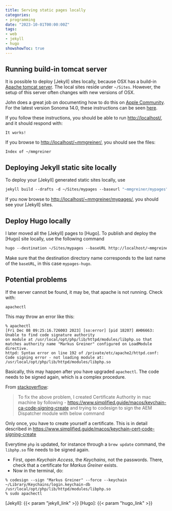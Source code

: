 ```yaml
---
title: Serving static pages locally
categories:
- programming
date: "2023-10-01T00:00:00Z"
tags:
- web
- jekyll
- hugo
showshowToc: true
---
```


## Running build-in tomcat server

It is possible to deploy [Jekyll] sites locally, because OSX has a build-in [Apache tomcat server][tomcat]. The local sites reside under `~/Sites`. However, the setup of this server often changes with new versions of OSX.

John does a great job on documenting how to do this on [Apple Community](https://discussions.apple.com/docs/DOC-3083). For the latest version Sonoma 14.0, these instructions can be seen [here](https://discussions.apple.com/docs/DOC-250007792).

If you follow these instructions, you should be able to run <http://localhost/>, and it should respond with:

    It works!

If you browse to <http://localhost/~mmgreiner/>, you should see the files:

    Index of ~/mmgreiner

## Deploying Jekyll static site locally

To deploy your [Jekyll] generated static sites locally, use

~~~csh
jekyll build --drafts -d ~/Sites/mypages --baseurl "~mmgreiner/mypages"
~~~

If you now browse to <http://localhost/~mmgreiner/mypages/>, you should see your [Jekyll] sites.

## Deploy Hugo locally

I later moved all the [Jekyll] pages to [Hugo]. To publish and deploy the [Hugo] site locally, use the following command

~~~csh
hugo --destination ~/Sites/mypages --baseURL http://localhost/~mmgreiner/mypages
~~~

Make sure that the destination directory name corresponds to the last name of the `baseURL`, in this case `mypages-hugo`.

## Potential problems

If the server cannot be found, it may be, that apache is not running. Check with:

    apachectl

This may throw an error like this:

~~~
% apachectl
[Fri Dec 08 09:25:16.726003 2023] [so:error] [pid 18207] AH06663: Unable to find code signature authority 
on module at /usr/local/opt/php/lib/httpd/modules/libphp.so that matches authority name "Markus Greiner" configured on LoadModule directive.
httpd: Syntax error on line 192 of /private/etc/apache2/httpd.conf: 
Code signing error - not loading module at: /usr/local/opt/php/lib/httpd/modules/libphp.so
~~~

Basically, this may happen after you have upgraded `apachectl`. The code needs to be signed again, which is a complex procedure. 

From [stackoverflow](https://stackoverflow.com/questions/72787369/unable-to-code-sign-the-apache-modules-in-mac):

> To fix the above problem, I created Certificate Authority in mac machine by following - <https://www.simplified.guide/macos/keychain-ca-code-signing-create> and trying to codesign to sign the AEM Dispatcher module with below command

Only once, you have to create yourself a certificate. This is in detail described in <https://www.simplified.guide/macos/keychain-cert-code-signing-create>

Everytime `php` is updated, for instance through a `brew update` command, the `libphp.so` file needs to be signed again. 

- First, open *Keychain Access*, the *Keychains*, not the passwords. There, check that a certificate for *Markus Greiner* exists.
- Now in the terminal, do:

~~~
% codesign --sign "Markus Greiner" --force --keychain ~/Library/Keychains/login.keychain-db /usr/local/opt/php/lib/httpd/modules/libphp.so
% sudo apachectl
~~~

[tomcat]: https://tomcat.apache.org
[Jekyll]: {{< param "jekyll_link" >}}
[Hugo]: {{< param "hugo_link" >}}
